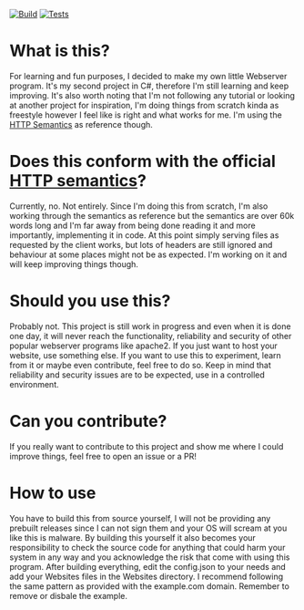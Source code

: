 [![Build](https://github.com/LokiLeiche/Webserver/actions/workflows/build.yml/badge.svg)](https://github.com/LokiLeiche/Webserver/actions/workflows/build.yml)
[![Tests](https://github.com/LokiLeiche/Webserver/actions/workflows/test.yml/badge.svg)](https://github.com/LokiLeiche/Webserver/actions/workflows/test.yml)

# What is this?
For learning and fun purposes, I decided to make my own little Webserver program. It's my second project in C#, therefore I'm still learning and keep improving. It's also worth noting that I'm not following any tutorial or looking at another project for inspiration, I'm doing things from scratch kinda as freestyle however I feel like is right and what works for me. I'm using the [HTTP Semantics](https://www.rfc-editor.org/rfc/rfc9110.html#name-identifiers-in-http) as reference though.

# Does this conform with the official [HTTP semantics](https://www.rfc-editor.org/rfc/rfc9110.html#name-identifiers-in-http)?
Currently, no. Not entirely. Since I'm doing this from scratch, I'm also working through the semantics as reference but the semantics are over 60k words long and I'm far away from being done reading it and more importantly, implementing it in code. At this point simply serving files as requested by the client works, but lots of headers are still ignored and behaviour at some places might not be as expected. I'm working on it and will keep improving things though.

# Should you use this?
Probably not. This project is still work in progress and even when it is done one day, it will never reach the functionality, reliability and security of other popular webserver programs like apache2. If you just want to host your website, use something else. If you want to use this to experiment, learn from it or maybe even contribute, feel free to do so. Keep in mind that reliability and security issues are to be expected, use in a controlled environment.

# Can you contribute?
If you really want to contribute to this project and show me where I could improve things, feel free to open an issue or a PR!

# How to use
You have to build this from source yourself, I will not be providing any prebuilt releases since I can not sign them and your OS will scream at you like this is malware. By building this yourself it also becomes your responsibility to check the source code for anything that could harm your system in any way and you acknowledge the risk that come with using this program. After building everything, edit the config.json to your needs and add your Websites files in the Websites directory. I recommend following the same pattern as provided with the example.com domain. Remember to remove or disbale the example.
